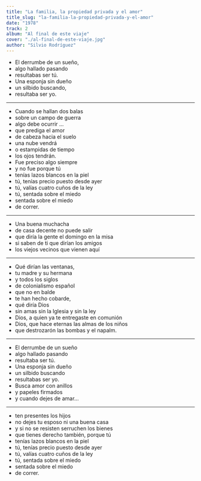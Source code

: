 ```yaml
---
title: "La familia, la propiedad privada y el amor"
title_slug: "la-familia-la-propiedad-privada-y-el-amor"
date: "1978"
track: 2
album: "Al final de este viaje"
cover: "./al-final-de-este-viaje.jpg"
author: "Silvio Rodríguez"
---
```


- El derrumbe de un sueño,
- algo hallado pasando
- resultabas ser tú.
- Una esponja sin dueño
- un silbido buscando,
- resultaba ser yo.

---

- Cuando se hallan dos balas
- sobre un campo de guerra
- algo debe ocurrir ...
- que prediga el amor
- de cabeza hacia el suelo
- una nube vendrá
- o estampidas de tiempo
- los ojos tendrán.
- Fue preciso algo siempre
- y no fue porque tú
- tenías lazos blancos en la piel
- tú, tenías precio puesto desde ayer
- tú, valías cuatro cuños de la ley
- tú, sentada sobre el miedo
- sentada sobre el miedo
- de correr.

---

- Una buena muchacha
- de casa decente no puede salir
- que diría la gente el domingo en la misa
- si saben de ti que dirían los amigos
- los viejos vecinos que vienen aquí

---

- Qué dirían las ventanas,
- tu madre y su hermana
- y todos los siglos
- de colonialismo español
- que no en balde
- te han hecho cobarde,
- qué diría Dios
- sin amas sin la Iglesia y sin la ley
- Dios, a quien ya te entregaste en comunión
- Dios, que hace eternas las almas de los niños
- que destrozarón las bombas y el napalm.

---

- El derrumbe de un sueño
- algo hallado pasando
- resultaba ser tú.
- Una esponja sin dueño
- un silbido buscando
- resultabas ser yo.
- Busca amor con anillos
- y papeles firmados
- y cuando dejes de amar...

---

- ten presentes los hijos
- no dejes tu esposo ni una buena casa
- y si no se resisten serruchen los bienes
- que tienes derecho también, porque tú
- tenías lazos blancos en la piel
- tú, tenías precio puesto desde ayer
- tú, valías cuatro cuños de la ley
- tú, sentada sobre el miedo
- sentada sobre el miedo
- de correr.
